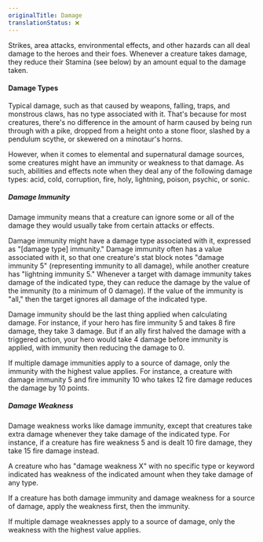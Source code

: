 ```yaml
---
originalTitle: Damage
translationStatus: ❌
---
```

Strikes, area attacks, environmental effects, and other hazards can all deal damage to the heroes and their foes. Whenever a creature takes damage, they reduce their Stamina (see below) by an amount equal to the damage taken.

#### Damage Types

Typical damage, such as that caused by weapons, falling, traps, and monstrous claws, has no type associated with it. That's because for most creatures, there's no difference in the amount of harm caused by being run through with a pike, dropped from a height onto a stone floor, slashed by a pendulum scythe, or skewered on a minotaur's horns.

However, when it comes to elemental and supernatural damage sources, some creatures might have an immunity or weakness to that damage. As such, abilities and effects note when they deal any of the following damage types: acid, cold, corruption, fire, holy, lightning, poison, psychic, or sonic.

##### Damage Immunity

Damage immunity means that a creature can ignore some or all of the damage they would usually take from certain attacks or effects.

Damage immunity might have a damage type associated with it, expressed as "[damage type] immunity." Damage immunity often has a value associated with it, so that one creature's stat block notes "damage immunity 5" (representing immunity to all damage), while another creature has "lightning immunity 5." Whenever a target with damage immunity takes damage of the indicated type, they can reduce the damage by the value of the immunity (to a minimum of 0 damage). If the value of the immunity is "all," then the target ignores all damage of the indicated type.

Damage immunity should be the last thing applied when calculating damage. For instance, if your hero has fire immunity 5 and takes 8 fire damage, they take 3 damage. But if an ally first halved the damage with a triggered action, your hero would take 4 damage before immunity is applied, with immunity then reducing the damage to 0.

If multiple damage immunities apply to a source of damage, only the immunity with the highest value applies. For instance, a creature with damage immunity 5 and fire immunity 10 who takes 12 fire damage reduces the damage by 10 points.

##### Damage Weakness

Damage weakness works like damage immunity, except that creatures take extra damage whenever they take damage of the indicated type. For instance, if a creature has fire weakness 5 and is dealt 10 fire damage, they take 15 fire damage instead.

A creature who has "damage weakness X" with no specific type or keyword indicated has weakness of the indicated amount when they take damage of any type.

If a creature has both damage immunity and damage weakness for a source of damage, apply the weakness first, then the immunity.

If multiple damage weaknesses apply to a source of damage, only the weakness with the highest value applies.
